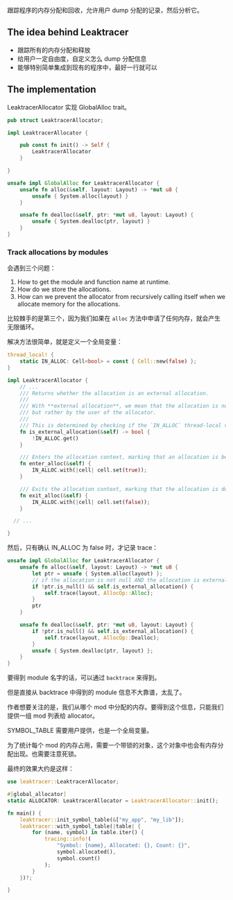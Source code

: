 跟踪程序的内存分配和回收，允许用户 dump 分配的记录，然后分析它。
## The idea behind Leaktracer

- 跟踪所有的内存分配和释放
- 给用户一定自由度，自定义怎么 dump 分配信息
- 能够特别简单集成到现有的程序中，最好一行就可以
## The implementation

LeaktracerAllocator 实现 GlobalAlloc trait。

```rust
pub struct LeaktracerAllocator;

impl LeaktracerAllocator {

    pub const fn init() -> Self {
        LeaktracerAllocator
    }

}

unsafe impl GlobalAlloc for LeaktracerAllocator {
    unsafe fn alloc(&self, layout: Layout) -> *mut u8 {
        unsafe { System.alloc(layout) }
    }

    unsafe fn dealloc(&self, ptr: *mut u8, layout: Layout) {
        unsafe { System.dealloc(ptr, layout) }
    }
}
```

### Track allocations by modules

会遇到三个问题：

1. How to get the module and function name at runtime.
2. How do we store the allocations.
3. How can we prevent the allocator from recursively calling itself when we allocate memory for the allocations.

比较棘手的是第三个，因为我们如果在 `alloc` 方法中申请了任何内存，就会产生无限循环。

解决方法很简单，就是定义一个全局变量：

```rust
thread_local! {
    static IN_ALLOC: Cell<bool> = const { Cell::new(false) };
}

impl LeaktracerAllocator {
    // ...
    /// Returns whether the allocation is an external allocation.
    ///
    /// With **external allocation**, we mean that the allocation is not requested by the allocator itself,
    /// but rather by the user of the allocator.
    ///
    /// This is determined by checking if the `IN_ALLOC` thread-local variable is set to `false`.
    fn is_external_allocation(&self) -> bool {
        !IN_ALLOC.get()
    }

    /// Enters the allocation context, marking that an allocation is being made.
    fn enter_alloc(&self) {
        IN_ALLOC.with(|cell| cell.set(true));
    }

    /// Exits the allocation context, marking that the allocation is done.
    fn exit_alloc(&self) {
        IN_ALLOC.with(|cell| cell.set(false));
    }

  // ...

}
```

然后，只有确认 IN_ALLOC 为 false 时，才记录 trace：

```rust
unsafe impl GlobalAlloc for LeaktracerAllocator {
    unsafe fn alloc(&self, layout: Layout) -> *mut u8 {
        let ptr = unsafe { System.alloc(layout) };
        // if the allocation is not null AND the allocation is external, trace the allocation
        if !ptr.is_null() && self.is_external_allocation() {
            self.trace(layout, AllocOp::Alloc);
        }
        ptr
    }

    unsafe fn dealloc(&self, ptr: *mut u8, layout: Layout) {
        if !ptr.is_null() && self.is_external_allocation() {
            self.trace(layout, AllocOp::Dealloc);
        }
        unsafe { System.dealloc(ptr, layout) };
    }
}
```

要得到 module 名字的话，可以通过 `backtrace` 来得到。

但是直接从 backtrace 中得到的 module 信息不大靠谱，太乱了。

作者想要关注的是，我们从哪个 mod 中分配的内存。要得到这个信息，只能我们提供一组 mod 列表给 allocator。

SYMBOL_TABLE 需要用户提供，也是一个全局变量。

为了统计每个 mod 的内存占用，需要一个带锁的对象，这个对象中也会有内存分配出现。也需要注意死锁。

最终的效果大约是这样：

```rust
use leaktracer::LeaktracerAllocator;

#[global_allocator]
static ALLOCATOR: LeaktracerAllocator = LeaktracerAllocator::init();

fn main() {
    leaktracer::init_symbol_table(&["my_app", "my_lib"]);
    leaktracer::with_symbol_table(|table| {
        for (name, symbol) in table.iter() {
            tracing::info!(
                "Symbol: {name}, Allocated: {}, Count: {}",
                symbol.allocated(),
                symbol.count()
            );
        }
    })?;

}
```